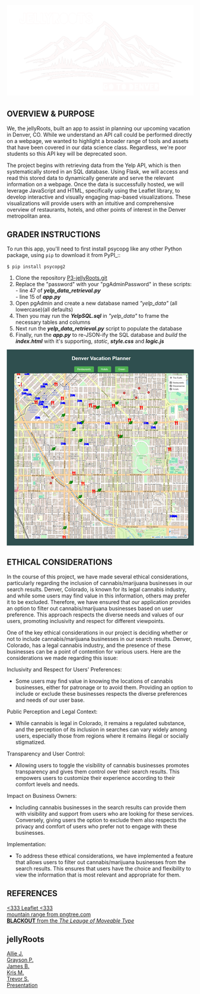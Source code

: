 ![Header Image](Images/denver.png "Title Tile")
=============================


OVERVIEW & PURPOSE
- 
We, the jellyRoots, built an app to assist in planning our upcoming vacation in Denver, CO. While we understand an API call could be performed directly on a webpage, we wanted to highlight a broader range of tools and assets that have been covered in our data science class. Regardless, we're poor students so this API key will be deprecated soon. 

The project begins with retrieving data from the Yelp API, which is then systematically stored in an SQL database. Using Flask, we will access and read this stored data to dynamically generate and serve the relevant information on a webpage. Once the data is successfully hosted, we will leverage JavaScript and HTML, specifically using the Leaflet library, to develop interactive and visually engaging map-based visualizations. These visualizations will provide users with an intuitive and comprehensive overview of restaurants, hotels, and other points of interest in the Denver metropolitan area.


GRADER INSTRUCTIONS
-
To run this app, you'll need to first install psycopg like any other Python package, using ``pip`` to download it from PyPI_::

    $ pip install psycopg2

1. Clone the repository <a href='https://github.com/famndox/P3-jellyRoots.git'>P3-jellyRoots.git</a><br>
2. Replace the "password" with your "pgAdminPassword" in these scripts:
<br>    - line 47 of ***yelp_data_retrieval.py***
<br>    - line 15 of ***app.py*** 
3. Open pgAdmin and create a new database named _"yelp_data"_ (all lowercase)(all defaults)
4. Then you may run the ***YelpSQL.sql*** in _"yelp_data"_ to frame the necessary tables and columns
5. Next run the ***yelp_data_retrieval.py*** script to populate the database
6. Finally, run the ***app.py*** to re-JSON-ify the SQL database and *build* the ***index.html*** with it's supporting, *static*, ***style.css*** and ***logic.js***

   
![App Screenshot](Images/app.png)

ETHICAL CONSIDERATIONS
- 
In the course of this project, we have made several ethical considerations, particularly regarding the inclusion of cannabis/marijuana businesses in our search results. Denver, Colorado, is known for its legal cannabis industry, and while some users may find value in this information, others may prefer it to be excluded. Therefore, we have ensured that our application provides an option to filter out cannabis/marijuana businesses based on user preference. This approach respects the diverse needs and values of our users, promoting inclusivity and respect for different viewpoints.

One of the key ethical considerations in our project is deciding whether or not to include cannabis/marijuana businesses in our search results. Denver, Colorado, has a legal cannabis industry, and the presence of these businesses can be a point of contention for various users. Here are the considerations we made regarding this issue:

Inclusivity and Respect for Users' Preferences:
- Some users may find value in knowing the locations of cannabis businesses, either for patronage or to avoid them. Providing an option to include or exclude these businesses respects the diverse preferences and needs of our user base.
  
Public Perception and Legal Context:
- While cannabis is legal in Colorado, it remains a regulated substance, and the perception of its inclusion in searches can vary widely among users, especially those from regions where it remains illegal or socially stigmatized.
  
Transparency and User Control:
- Allowing users to toggle the visibility of cannabis businesses promotes transparency and gives them control over their search results. This empowers users to customize their experience according to their comfort levels and needs.

Impact on Business Owners:
- Including cannabis businesses in the search results can provide them with visibility and support from users who are looking for these services. Conversely, giving users the option to exclude them also respects the privacy and comfort of users who prefer not to engage with these businesses.
  
Implementation: 
- To address these ethical considerations, we have implemented a feature that allows users to filter out cannabis/marijuana businesses from the search results. This ensures that users have the choice and flexibility to view the information that is most relevant and appropriate for them.

  
REFERENCES
-

<a href='https://github.com/Leaflet/Leaflet'><333 Leaflet <333</a><br>
<a href='https://pngtree.com/freepng/natural-hills-and-mountains_4103445.html'>mountain range from pngtree.com</a><br>
<a href='https://www.theleagueofmoveabletype.com/blackout'>**BLACKOUT** from the *The Leauge of Moveable Type*</a><br>


jellyRoots
-
<a href='https://github.com/Alliekj'>Allie J.</a><br>
<a href='https://github.com/KillerTwinkie7'>Grayson P.</a><br>
<a href='https://github.com/famndox'>James B.</a><br>
<a href='https://github.com/KrisMelton'>Kris M.</a><br>
<a href='https://github.com/Trevor-Sandoval'>Trevor S.</a><br>
<a href='https://docs.google.com/presentation/d/1_xz7i0G1DPjxy1GtI8R1DYicbaYTCayyHuQkljrD3Rw/edit?usp=sharing'>Presentation</a><br>
